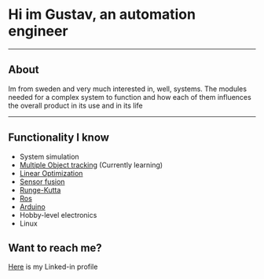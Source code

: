 # Hi im Gustav, an automation engineer
<hr>

## About
Im from sweden and very much interested in, well, systems. 
The modules needed for a complex system to function and how each of them influences the overall product in its use and in its life
<hr>

## Functionality I know
- System simulation
- [Multiple Object tracking](https://en.wikipedia.org/wiki/Multiple_object_tracking) (Currently learning)
- [Linear Optimization](https://en.wikipedia.org/wiki/Linear_programming)
- [Sensor fusion](https://en.wikipedia.org/wiki/Sensor_fusion)
- [Runge-Kutta](https://en.wikipedia.org/wiki/Runge%E2%80%93Kutta_methods)
- [Ros](https://www.ros.org/)
- [Arduino](https://www.arduino.cc/)
- Hobby-level electronics
- Linux

## Want to reach me?
[Here](https://www.linkedin.com/in/gustav-lindstr%C3%B6m/) is my Linked-in profile
